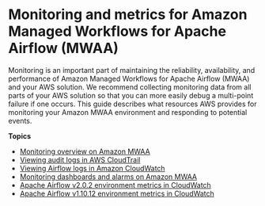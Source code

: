 # Monitoring and metrics for Amazon Managed Workflows for Apache Airflow \(MWAA\)<a name="cw-metrics"></a>

Monitoring is an important part of maintaining the reliability, availability, and performance of Amazon Managed Workflows for Apache Airflow \(MWAA\) and your AWS solution\. We recommend collecting monitoring data from all parts of your AWS solution so that you can more easily debug a multi\-point failure if one occurs\. This guide describes what resources AWS provides for monitoring your Amazon MWAA environment and responding to potential events\.

**Topics**
+ [Monitoring overview on Amazon MWAA](monitoring-overview.md)
+ [Viewing audit logs in AWS CloudTrail](monitoring-cloudtrail.md)
+ [Viewing Airflow logs in Amazon CloudWatch](monitoring-airflow.md)
+ [Monitoring dashboards and alarms on Amazon MWAA](monitoring-dashboard.md)
+ [Apache Airflow v2\.0\.2 environment metrics in CloudWatch](access-metrics-cw-202.md)
+ [Apache Airflow v1\.10\.12 environment metrics in CloudWatch](access-metrics-cw-110.md)
